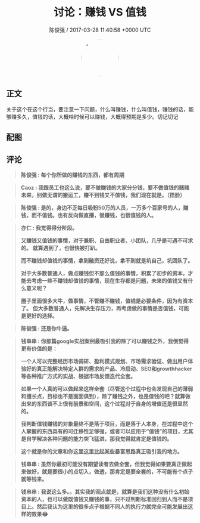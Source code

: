 <h1 align="center">讨论：赚钱 VS 值钱</h1>
<p align="center">
    <a>陈俊强 / 2017-03-28 11:40:58 &#43;0000 UTC</a>
</p>

<div align="center">
    <img src="https://images.zsxq.com/FmZytD6Ubz56EUy1aIdFL9BC7Qs3?e=1590940799&amp;token=kIxbL07-8jAj8w1n4s9zv64FuZZNEATmlU_Vm6zD:uoZfe_ZWG12X-r2iYnDkFZEdRJ4=" width="100" height="100" style="border:1px solid;border-radius:50%; color:#ffffff"/>
</div>

## 正文

<div>
关于这个在这个行当，要注意一下问题，什么叫赚钱，什么叫值钱，赚钱的话，能够赚多久，值钱的话，大概啥时候可以赚钱，大概得预期是多少。切记切记
</div>

## 配图
<div class="image" align="center">

</div>

## 评论

<div align="left">
<div>

<blockquote >
<span> <strong>陈俊强 : 每个你所做的赚钱的东西，都有周期 </strong></span>
</blockquote>

<blockquote >
<span> <strong>Caoz : 我跟员工也这么说，要不做赚钱的大家分分钱，要不做值钱的赌赌未来，别做无谓的搬运工，赚不到钱又不值钱，我们现在就是。（捂脸） </strong></span>
</blockquote>

<blockquote >
<span> <strong>陈俊强 : 是的，身边不乏每日吸粉50万的人员，一万多个百家号的人，赚钱，而不值钱。也有反向做直播，很赚钱，也很值钱的人。 </strong></span>
</blockquote>

<blockquote >
<span> <strong>亦仁 : 我觉得得分阶段。

又赚钱又值钱的事情，对于兼职、自由职业者、小团队，几乎是可遇不可求的。 就算遇到了，也很快被打趴。 

而不赚钱却值钱的事情，拿到融资还好说，拿不到就是坑自己，坑团队了。  

对于大多数普通人，做点赚钱但不那么值钱的事情，积累了初步的资本，才能去考虑一些不赚钱却值钱的事情，现在生存都是问题，未来的值钱又有什么意义呢？

圈子里面很多大牛，做事情，不管赚不赚钱，值钱是必要条件，因为有资本了。 但大多数普通人，先解决生存压力，再考虑做的事情是否值钱，可能是更好的选择。 </strong></span>
</blockquote>

<blockquote >
<span> <strong>陈俊强 : 还是你牛逼。 </strong></span>
</blockquote>

<blockquote >
<span> <strong>钱串串 : 你那篇google实战案例最吸引我的除了可以赚钱之外，我倒觉得更有价值的是：

一个人可以完整经历市场调研、盈利模式规划、市场需求验证、做出用户体验好的真正能解决特定人群的需求的产品、冷启动、SEO和growthhacker等各种推广方式的实战、根据市场反馈迭代全套。

如果一个人真的可以做起来这样全套（尽管这个过程中也会发现自己的薄弱和擅长点，目标也不是面面俱到），除了赚钱之外，也是值钱的吧？就算做出来的东西谈不上很有前景和空间，这个过程对于自身的增值还是很显然的。

我判断值钱赚钱的对象最终不是落于项目，而是落于人本身，在过程中这个人掌握的东西具有的可迁移性足够强，或者可以应用于“值钱”的项目，尤其是自学解决各种问题的能力突飞猛进，那我觉得就肯定是值钱的。

这个就是你的文章和你这里这里比起某些暴富思路真正吸引我的地方。 </strong></span>
</blockquote>

<blockquote >
<span> <strong>钱串串 : 虽然你最初可能没有期望读者去做全套，但我觉得如果要真正做起来做好，就是要很小的点切入，做透，那肯定是要全套的，不可能有个点子就等钱来。 </strong></span>
</blockquote>

<blockquote >
<span> <strong>钱串串 : 我说这么多。。其实我的观点就是，就算是我们这种没有什么初始资本的人，也可以做既值钱又赚钱的事，只不过判断标准回归到人而不是项目上。然后我认为这里的很多点子根据不同人的执行力就完全可能发展出这样的效果😂 </strong></span>
</blockquote>

</div>
</div>